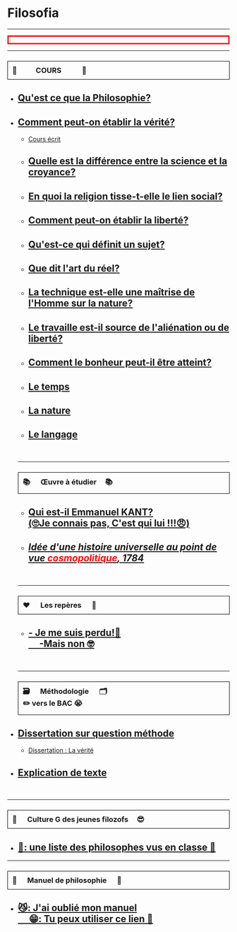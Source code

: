 <html>
 <head>
  <meta charset="utf-8"/>
 <link href="style.css" rel="stylesheet" type="text/css"/> 
    <meta name="viewport" content="width=device-width, initial-scale=1">
  <script src="s.js" data-import=""></script>

 </head>
 <body>
 <h1 id="para1">Filosofia</h1>
 <p></p>
 <hr>
     <marquee style="border:RED 3px SOLID"><p id="para3"></p> </marquee>
  
  <hr>
 <h3 id="para2" style="border: 1px solid black; padding: 10px;"> 📝&nbsp;&nbsp; &nbsp;&nbsp;&nbsp;&nbsp; &nbsp;&nbsp;  COURS &nbsp;&nbsp; &nbsp;&nbsp;&nbsp;&nbsp; &nbsp;&nbsp; 📝 </h3>
   <ul>
     <li>
         <h2><a href="https://23tr-an05.github.io/qu-est-q-la-filo/">Qu'est ce que la Philosophie?</a></h2>
     </li>
     <li>
         <h2><a href="https://23tr-an05.github.io/V-rit-/">Comment peut-on établir la vérité?</a></h2>
         <ul id="para3"><li id="para3"><a href=" " ><p id="para3">Cours écrit</p></a></li></ol>
     </li>
     <li>
         <h2><a href="https://23tr-an05.github.io/cry/">Quelle est la différence entre la science et la croyance?</a></h2>
     </li>
     <li>
         <h2><a href=" ">En quoi la religion tisse-t-elle le lien social?</a></h2>
     </li>
     <li>
         <h2><a href="https://23tr-an05.github.io/li/ ">Comment peut-on établir la liberté?</a></h2>
     </li>
     <li>
         <h2><a href=" ">Qu'est-ce qui définit un sujet?</a></h2>
     </li>
    <li>
         <h2><a href=" ">Que dit l'art du réel?</a></h2>
     </li>
    <li>
         <h2><a href=" ">La technique est-elle une maîtrise de l'Homme sur la nature?</a></h2>
     </li>
    <li>
         <h2><a href=" ">Le travaille est-il source de l'aliénation ou de liberté? </a></h2>
     </li>
    <li>
         <h2><a href=" ">Comment le bonheur peut-il être atteint?</a></h2>
     </li>
    <li>
         <h2><a href=" ">Le temps</a></h2>
     </li>
    <li>
    <h2><a href=" ">La nature</a></h2>
     </li>
    <li>
         <h2><a href=" ">Le langage</a></h2>
     </li>
    </ul>
 <br>
 <hr>
 <h3 id="para2" style="border: 1px solid black; padding: 10px;">📚&nbsp;&nbsp; &nbsp;&nbsp; Œuvre à étudier&nbsp;&nbsp; &nbsp;&nbsp;📚 </h3>
   <ul>
    <li>
         <h2><a href=" ">Qui est-il Emmanuel KANT? <br> (🙄Je connais pas, C'est qui lui !!!😠)</a></h2>
     </li>
     <li>
         <h2><a href="https://23tr-an05.github.io/Kant/"><i><u> Idée d'une histoire universelle au point de vue <font style="color:#FF0000;">cosmopolitique</font>, 1784</u></i></a></h2>
     </li>
    </ul>
    <br>
 <hr>
 <h3 id="para2" style="border: 1px solid black; padding: 10px;"> ❤️&nbsp;&nbsp; &nbsp;&nbsp; Les repères&nbsp;&nbsp; &nbsp;&nbsp; 🤯 </h3>
   <ul>
    <li>
         <h2><a href="https://23tr-an05.github.io/rep/"> - Je me suis perdu!🥵 <br> &nbsp;&nbsp; &nbsp;&nbsp;-Mais non 🤓</a></h2>
     </li>
    </ul>
    <br>
 <hr>
     <h3 id="para2" style="border: 1px solid black; padding: 10px;">🗃️&nbsp;&nbsp; &nbsp;&nbsp; Méthodologie&nbsp;&nbsp; &nbsp;&nbsp; 🗂️<br> ✏️ vers le BAC 😭</h3>
    <li>
         <h2><a href=" ">Dissertation sur question méthode</a></h2>
         <ul><li><a href=" ">Dissertation : La vérité</a></li></ul>
     </li>
    <li>
         <h2><a href=" ">Explication de texte</a></h2>
     </li>
    </ul>
    <br>
 <hr>
<h3 id="para2" style="border: 1px solid black; padding: 10px;">🦉&nbsp;&nbsp; &nbsp;&nbsp; Culture G des jeunes filozofs&nbsp;&nbsp; &nbsp;&nbsp;😎  </h3>
 <ul>
    <li>
         <h2><a href=""> 🐓: une liste des philosophes vus en classe 🧨</a></h2>
     </li>
       </ul>

 <hr>
 <h3 id="para2" style="border: 1px solid black; padding: 10px;">📕&nbsp;&nbsp; &nbsp;&nbsp; Manuel de philosophie &nbsp;&nbsp; &nbsp;&nbsp;📖  </h3>
   <ul>
    <li>
         <h2><a href="https://www.calameo.com/read/005158893318cf29d5e2c"> 😼: J'ai oublié mon manuel <br> &nbsp;&nbsp; &nbsp;&nbsp;😁: Tu peux utiliser ce lien 🥰</a></h2>
     </li>
       </ul>

 </body>
</html>